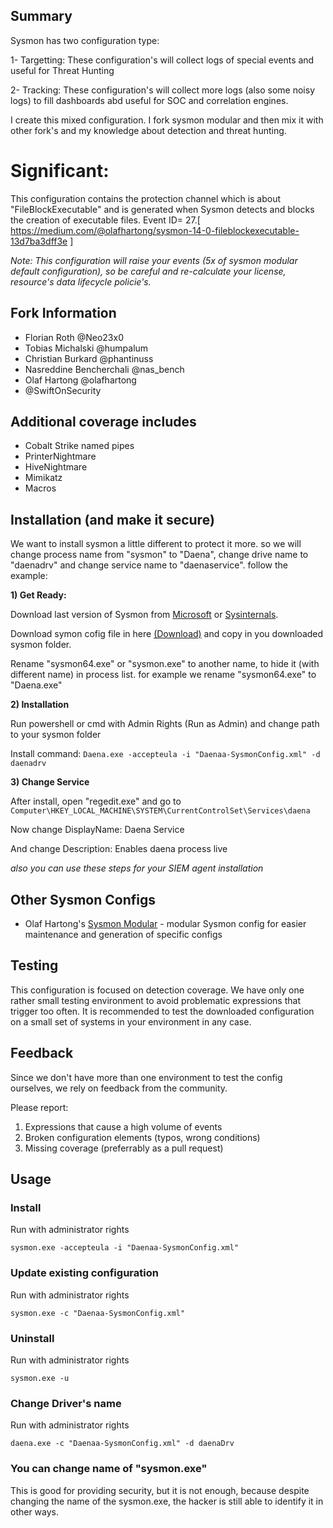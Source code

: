 



##  Summary

Sysmon has two configuration type:

1- Targetting: These configuration's will collect logs of special events and useful for Threat Hunting

2- Tracking: These configuration's will collect more logs (also some noisy logs) to fill dashboards abd useful for SOC and correlation engines.



I create this mixed configuration. I fork sysmon modular and then mix it with other fork's and my knowledge about detection and threat hunting.

# Significant: 
This configuration contains the protection channel  which is about "FileBlockExecutable" and is generated when Sysmon detects and blocks the creation of executable files. Event ID= 27.[ https://medium.com/@olafhartong/sysmon-14-0-fileblockexecutable-13d7ba3dff3e ]

*Note: This configuration will raise your events (5x of sysmon modular default configuration), so be careful and re-calculate your license, resource's data lifecycle policie's.*

## Fork Information

- Florian Roth @Neo23x0
- Tobias Michalski @humpalum
- Christian Burkard @phantinuss
- Nasreddine Bencherchali @nas_bench
- Olaf Hartong @olafhartong
- @SwiftOnSecurity

## Additional coverage includes

- Cobalt Strike named pipes
- PrinterNightmare
- HiveNightmare
- Mimikatz
- Macros

##  Installation (and make it secure)

We want to install sysmon a little different to protect it more. so we will change process name from "sysmon" to "Daena", change drive name to "daenadrv" and change service name to "daenaservice". follow the example:


**1) Get Ready:**

Download last version of Sysmon from [Microsoft](https://learn.microsoft.com/en-us/sysinternals/downloads/sysmon) or [Sysinternals](https://download.sysinternals.com/files/Sysmon.zip).

Download symon cofig file in here [(Download)](https://github.com/Daenaa/sysmon-config/blob/master/Daenaa-SysmonConfig.xml) and copy in you downloaded sysmon folder.

Rename "sysmon64.exe" or "sysmon.exe" to another name, to hide it (with different name) in process list. for example we rename "sysmon64.exe" to "Daena.exe"


**2) Installation**

Run powershell or cmd with Admin Rights (Run as Admin) and change path to your sysmon folder

Install command: `Daena.exe -accepteula -i "Daenaa-SysmonConfig.xml" -d daenadrv`


**3) Change Service**

After install, open "regedit.exe" and go to `Computer\HKEY_LOCAL_MACHINE\SYSTEM\CurrentControlSet\Services\daena`

Now change DisplayName: Daena Service

And change Description: Enables daena process live



*also you can use these steps for your SIEM agent installation*


## Other Sysmon Configs

- Olaf Hartong's [Sysmon Modular](https://github.com/olafhartong/sysmon-modular) - modular Sysmon config for easier maintenance and generation of specific configs

## Testing

This configuration is focused on detection coverage. We have only one rather small testing environment to avoid problematic expressions that trigger too often. It is recommended to test the downloaded configuration on a small set of systems in your environment in any case.

## Feedback

Since we don't have more than one environment to test the config ourselves, we rely on feedback from the community.

Please report:

1. Expressions that cause a high volume of events
2. Broken configuration elements (typos, wrong conditions)
3. Missing coverage (preferrably as a pull request)

## Usage

### Install

Run with administrator rights

```batch
sysmon.exe -accepteula -i "Daenaa-SysmonConfig.xml"
```

### Update existing configuration

Run with administrator rights

```batch
sysmon.exe -c "Daenaa-SysmonConfig.xml"
```

### Uninstall

Run with administrator rights

```batch
sysmon.exe -u
```

### Change Driver's name

Run with administrator rights
```batch
daena.exe -c "Daenaa-SysmonConfig.xml" -d daenaDrv
```

### You can change name of "sysmon.exe" 
This is good for providing security, but it is not enough, because despite changing the name of the sysmon.exe, the hacker is still able to identify it in other ways.



